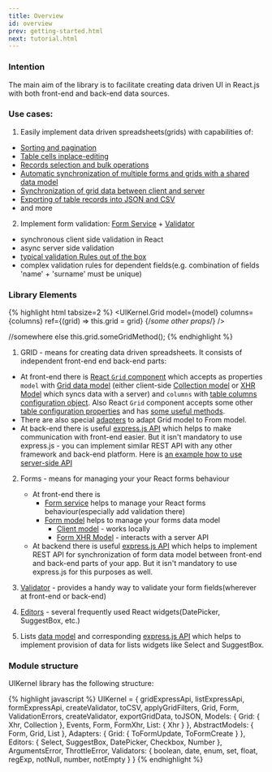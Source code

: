 ```yaml
---
title: Overview
id: overview
prev: getting-started.html
next: tutorial.html
---
```


### Intention
The main aim of the library is to facilitate creating data driven UI in React.js
with both front-end and back-end data sources.

### Use cases:
1. Easily implement data driven spreadsheets(grids) with capabilities of:
  - [Sorting and pagination](/docs/sorting-and-pagination.html)
  - [Table cells inplace-editing](/docs/editing-grid-data.html)
  - [Records selection and bulk operations](/docs/bulk-operations.html)
  - [Automatic synchronization of multiple forms and grids with a shared data model](/docs/data-binding.html)
  - [Synchronization of grid data between client and server](/docs/server-side.html)
  - [Exporting of table records into JSON and CSV](/docs/grid-export.html)
  - and more
2. Implement form validation: [Form Service](/docs/docs/form-service.html) + [Validator](/docs/validator.html)
  - synchronous client side validation in React
  - async server side validation
  - [typical validation Rules out of the box](/docs/validator.html#built-in-validation-rules)
  - complex validation rules for dependent fields(e.g. combination of fields 'name' + 'surname' must be unique)

### Library Elements

{% highlight html tabsize=2 %}
<UIKernel.Grid
  model={model}
  columns={columns}
  ref={(grid) => this.grid = grid}
  {/*some other props*/}
/>

//somewhere else
this.grid.someGridMethod();
{% endhighlight %}
1. GRID - means for creating data driven spreadsheets.
   It consists of independent front-end end back-end parts:
- At front-end there is
 [React `Grid` component](/docs/grid-component.html) which
 accepts as properties `model` with [Grid data model](/docs/grid-interface.html)
 (either client-side [Collection model](/docs/grid-model-collection.html) or
 [XHR Model](/docs/grid-model-xhr.html) which syncs data with a server) and `columns` with
 [table columns configuration object](/docs/grid-columns.html).
 Also React `Grid` component accepts some other
 [table configuration properties](/docs/grid-component.html#properties)
 and has [some useful methods](/docs/grid-component.html#methods).
- There are also special [adapters](/docs/grid-adapters.html) to adapt Grid model to From model.
- At back-end there is useful [express.js API](/docs/grid-express-api.html) which helps to
make communication with front-end easier. But it isn't mandatory to use express.js - you can
implement similar REST API with any other framework and back-end platform.
Here is [an example how to use server-side API](/docs/server-side.html)

2. Forms - means for managing your your React forms behaviour
   - At front-end there is
     - [Form service](/docs/form-service.html) helps to manage your React forms behaviour(especially add validation there)
     - [Form model](/docs/form-interface.html) helps to manage your forms data model
        - [Client model](/docs/form-model.html) - works locally
        - [Form XHR Model](/docs/form-xhr-model.html) -  interacts with a server API
   - At backend there is useful [express.js API](/docs/form-express-api.html)
     which helps to implement REST API for synchronization of form data model between
     front-end and back-end parts of your app.
     But it isn't mandatory to use express.js for this purposes as well.

3. [Validator](/docs/validator.html) - provides a handy way to validate
   your form fields(wherever at front-end or back-end)

4. [Editors](/docs/editors.html) - several frequently used React
   widgets(DatePicker, SuggestBox, etc.)

5. Lists [data model](/docs/list-model.html) and corresponding
   [express.js API](/docs/list-express-api.html) which helps to implement provision
   of data for lists widgets like Select and SuggestBox.


### Module structure
UIKernel library has the following structure:

{% highlight javascript %}
UIKernel = {
  gridExpressApi,
  listExpressApi,
  formExpressApi,
  createValidator,
  toCSV,
  applyGridFilters,
  Grid,
  Form,
  ValidationErrors,
  createValidator,
  exportGridData,
  toJSON,
  Models: {
    Grid: {
      Xhr,
      Collection
    },
    Events,
    Form,
    FormXhr,
    List: {
      Xhr
    }
  },
  AbstractModels: {
    Form,
    Grid,
    List
  },
  Adapters: {
    Grid: {
      ToFormUpdate,
      ToFormCreate
    }
  },
  Editors: {
    Select,
    SuggestBox,
    DatePicker,
    Checkbox,
    Number
  },
  ArgumentsError,
  ThrottleError,
  Validators: {
    boolean,
    date,
    enum,
    set,
    float,
    regExp,
    notNull,
    number,
    notEmpty
  }
}
{% endhighlight %}
